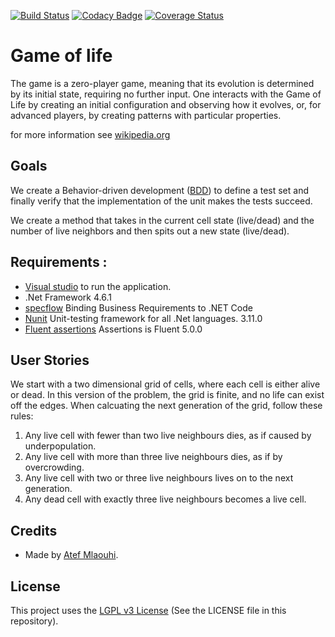 [![Build Status](https://travis-ci.org/AtefMlaouhi/Kata-Conway-s-Game-of-Life.svg?branch=master)](https://travis-ci.org/AtefMlaouhi/Kata-Conway-s-Game-of-Life)
[![Codacy Badge](https://api.codacy.com/project/badge/Grade/8fc9835983da4f719831276afcc208e9)](https://www.codacy.com/app/AtefMlaouhi/Kata-Conway-s-Game-of-Life?utm_source=github.com&amp;utm_medium=referral&amp;utm_content=AtefMlaouhi/Kata-Conway-s-Game-of-Life&amp;utm_campaign=Badge_Grade)
[![Coverage Status](https://coveralls.io/repos/github/AtefMlaouhi/Kata-Conway-s-Game-of-Life/badge.svg?branch=master)](https://coveralls.io/github/AtefMlaouhi/Kata-Conway-s-Game-of-Life?branch=master)
# Game of life

The game is a zero-player game, meaning that its evolution is determined by its
initial state, requiring no further input. One interacts with the Game of Life by
creating an initial configuration and observing how it evolves, or, for advanced
players, by creating patterns with particular properties.

for more information see [wikipedia.org](http://en.wikipedia.org/wiki/Conway%27s_Game_of_Life)

## Goals

We create a Behavior-driven development ([BDD](https://en.wikipedia.org/wiki/Behavior-driven_development))
to define a test set and finally verify that the implementation of the unit makes the tests succeed.

We create a method that takes in the current cell state (live/dead) and the
number of live neighbors and then spits out a new state (live/dead).

## Requirements :

- [Visual studio](https://visualstudio.microsoft.com/fr/?rr=https%3A%2F%2Fwww.google.com%2F) to run the application.
- .Net Framework 4.6.1
- [specflow](https://specflow.org/) Binding Business Requirements to .NET Code
- [Nunit](https://nunit.org/) Unit-testing framework for all .Net languages. 3.11.0
- [Fluent assertions](https://fluentassertions.com/) Assertions is Fluent 5.0.0

## User Stories

We start with a two dimensional grid of cells, where each cell is either alive or
dead. In this version of the problem, the grid is finite, and no life can exist
off the edges. When calcuating the next generation of the grid, follow these rules:

1. Any live cell with fewer than two live neighbours dies, as if caused by underpopulation.
2. Any live cell with more than three live neighbours dies, as if by overcrowding.
3. Any live cell with two or three live neighbours lives on to the next generation.
4. Any dead cell with exactly three live neighbours becomes a live cell.

## Credits

- Made by [Atef Mlaouhi](https://github.com/AtefMlaouhi).

## License

This project uses the [LGPL v3 License](https://www.gnu.org/licenses/lgpl-3.0.en.html) (See the LICENSE file in this repository).
